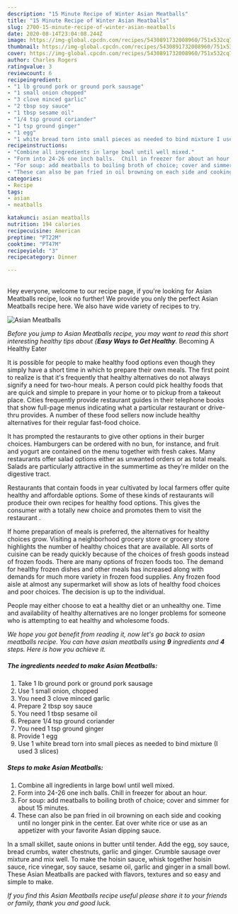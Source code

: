 ```yaml
---
description: "15 Minute Recipe of Winter Asian Meatballs"
title: "15 Minute Recipe of Winter Asian Meatballs"
slug: 2700-15-minute-recipe-of-winter-asian-meatballs
date: 2020-08-14T23:04:08.244Z
image: https://img-global.cpcdn.com/recipes/5430891732008960/751x532cq70/asian-meatballs-recipe-main-photo.jpg
thumbnail: https://img-global.cpcdn.com/recipes/5430891732008960/751x532cq70/asian-meatballs-recipe-main-photo.jpg
cover: https://img-global.cpcdn.com/recipes/5430891732008960/751x532cq70/asian-meatballs-recipe-main-photo.jpg
author: Charles Rogers
ratingvalue: 3
reviewcount: 6
recipeingredient:
- "1 lb ground pork or ground pork sausage"
- "1 small onion chopped"
- "3 clove minced garlic"
- "2 tbsp soy sauce"
- "1 tbsp sesame oil"
- "1/4 tsp ground coriander"
- "1 tsp ground ginger"
- "1 egg"
- "1 white bread torn into small pieces as needed to bind mixture I used 3 slices"
recipeinstructions:
- "Combine all ingredients in large bowl until well mixed."
- "Form into 24-26 one inch balls.  Chill in freezer for about an hour."
- "For soup: add meatballs to boiling broth of choice; cover and simmer for about 15 minutes."
- "These can also be pan fried in oil browning on each side and cooking until no longer pink in the center.  Eat over white rice or use as an appetizer with your favorite Asian dipping sauce."
categories:
- Recipe
tags:
- asian
- meatballs

katakunci: asian meatballs 
nutrition: 194 calories
recipecuisine: American
preptime: "PT22M"
cooktime: "PT47M"
recipeyield: "3"
recipecategory: Dinner

---
```

<br>
Hey everyone, welcome to our recipe page, if you're looking for Asian Meatballs recipe, look no further! We provide you only the perfect Asian Meatballs recipe here. We also have wide variety of recipes to try.
<br>


![Asian Meatballs](https://img-global.cpcdn.com/recipes/5430891732008960/751x532cq70/asian-meatballs-recipe-main-photo.jpg)

<i>Before you jump to Asian Meatballs recipe, you may want to read this short interesting healthy tips about {<strong>Easy Ways to Get Healthy</strong>.</i>
Becoming A Healthy Eater

It is possible for people to make healthy food options even though they simply have a short time in which to prepare their own meals. The first point to realize is that it's frequently that healthy alternatives do not always signify a need for two-hour meals. A person could pick healthy foods that are quick and simple to prepare in your home or to pickup from a takeout place. Cities frequently provide restaurant guides in their telephone books that show full-page menus indicating what a particular restaurant or drive-thru provides. A number of these food sellers now include healthy alternatives for their regular fast-food choice.

 It has prompted the restaurants to give other options in their burger choices. Hamburgers can be ordered with no bun, for instance, and fruit and yogurt are contained on the menu together with fresh cakes. Many restaurants offer salad options either as unwanted orders or as total meals.  Salads are particularly attractive in the summertime as they're milder on the digestive tract.

Restaurants that contain foods in year cultivated by local farmers offer quite healthy and affordable options. Some of these kinds of restaurants will produce their own recipes for healthy food options.  This gives the consumer with a totally new choice and promotes them to visit the restaurant .

If home preparation of meals is preferred, the alternatives for healthy choices grow. Visiting a neighborhood grocery store or grocery store highlights the number of healthy choices that are available.  All sorts of cuisine can be ready quickly because of the choices of fresh goods instead of frozen foods. There are many options of frozen foods too. The demand for healthy frozen dishes and other meals has increased along with demands for much more variety in frozen food supplies. Any frozen food aisle at almost any supermarket will show as lots of healthy food choices and poor choices. The decision is up to the individual.

People may either choose to eat a healthy diet or an unhealthy one. Time and availability of healthy alternatives are no longer problems for someone who is attempting to eat healthy and wholesome foods.


<i>We hope you got benefit from reading it, now let's go back to asian meatballs recipe. You can have asian meatballs using <strong>9</strong> ingredients and <strong>4</strong> steps. Here is how you achieve it.
</i>

##### The ingredients needed to make Asian Meatballs:

1. Take 1 lb ground pork or ground pork sausage
1. Use 1 small onion, chopped
1. You need 3 clove minced garlic
1. Prepare 2 tbsp soy sauce
1. You need 1 tbsp sesame oil
1. Prepare 1/4 tsp ground coriander
1. You need 1 tsp ground ginger
1. Provide 1 egg
1. Use 1 white bread torn into small pieces as needed to bind mixture (I used 3 slices)


##### Steps to make Asian Meatballs:

1. Combine all ingredients in large bowl until well mixed.
1. Form into 24-26 one inch balls.  Chill in freezer for about an hour.
1. For soup: add meatballs to boiling broth of choice; cover and simmer for about 15 minutes.
1. These can also be pan fried in oil browning on each side and cooking until no longer pink in the center.  Eat over white rice or use as an appetizer with your favorite Asian dipping sauce.


In a small skillet, saute onions in butter until tender. Add the egg, soy sauce, bread crumbs, water chestnuts, garlic and ginger. Crumble sausage over mixture and mix well. To make the hoisin sauce, whisk together hoisin sauce, rice vinegar, soy sauce, sesame oil, garlic and ginger in a small bowl. These Asian Meatballs are packed with flavors, textures and so easy and simple to make. 

<i>If you find this Asian Meatballs recipe useful please share it to your friends or family, thank you and good luck.</i>
